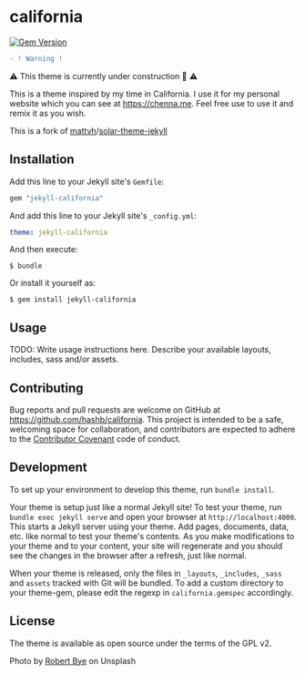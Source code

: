 # california

[![Gem Version](https://badge.fury.io/rb/jekyll-california.svg)](https://badge.fury.io/rb/jekyll-california)

```diff
- ! Warning !
```
:warning: This theme is currently under construction :construction: :warning:

This is a theme inspired by my time in California. I use it for my personal
website which you can see at https://chenna.me. Feel free use to use it and
remix it as you wish.

This is a fork of [mattvh](https://github.com/mattvh)/[solar-theme-jekyll](https://github.com/mattvh/solar-theme-jekyll)

## Installation

Add this line to your Jekyll site's `Gemfile`:

```ruby
gem "jekyll-california"
```

And add this line to your Jekyll site's `_config.yml`:

```yaml
theme: jekyll-california
```

And then execute:

    $ bundle

Or install it yourself as:

    $ gem install jekyll-california

## Usage

TODO: Write usage instructions here. Describe your available layouts, includes, sass and/or assets.

## Contributing

Bug reports and pull requests are welcome on GitHub at https://github.com/hashb/california. This project is intended to be a safe, welcoming space for collaboration, and contributors are expected to adhere to the [Contributor Covenant](http://contributor-covenant.org) code of conduct.

## Development

To set up your environment to develop this theme, run `bundle install`.

Your theme is setup just like a normal Jekyll site! To test your theme, run `bundle exec jekyll serve` and open your browser at `http://localhost:4000`. This starts a Jekyll server using your theme. Add pages, documents, data, etc. like normal to test your theme's contents. As you make modifications to your theme and to your content, your site will regenerate and you should see the changes in the browser after a refresh, just like normal.

When your theme is released, only the files in `_layouts`, `_includes`, `_sass` and `assets` tracked with Git will be bundled.
To add a custom directory to your theme-gem, please edit the regexp in `california.gemspec` accordingly.

## License

The theme is available as open source under the terms of the GPL v2.

Photo by [Robert Bye](https://unsplash.com/@robertbye) on Unsplash



